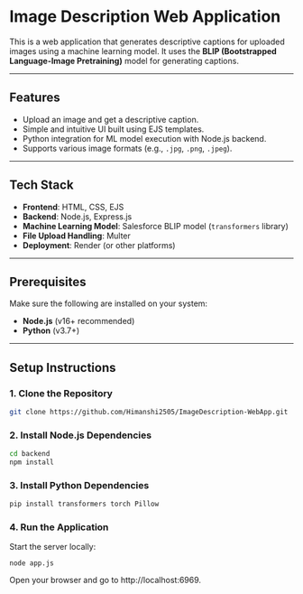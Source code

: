 # Image Description Web Application

This is a web application that generates descriptive captions for uploaded images using a machine learning model. It uses the **BLIP (Bootstrapped Language-Image Pretraining)** model for generating captions.

---

## Features
- Upload an image and get a descriptive caption.
- Simple and intuitive UI built using EJS templates.
- Python integration for ML model execution with Node.js backend.
- Supports various image formats (e.g., `.jpg`, `.png`, `.jpeg`).

---

## Tech Stack
- **Frontend**: HTML, CSS, EJS
- **Backend**: Node.js, Express.js
- **Machine Learning Model**: Salesforce BLIP model (`transformers` library)
- **File Upload Handling**: Multer
- **Deployment**: Render (or other platforms)

---

## Prerequisites
Make sure the following are installed on your system:
- **Node.js** (v16+ recommended)
- **Python** (v3.7+)
---

## Setup Instructions

### 1. Clone the Repository
```bash
git clone https://github.com/Himanshi2505/ImageDescription-WebApp.git
```

### 2. Install Node.js Dependencies


```bash 
cd backend
npm install
```
### 3. Install Python Dependencies

```bash 
pip install transformers torch Pillow
```
### 4. Run the Application

Start the server locally:

``` node app.js ```

Open your browser and go to http://localhost:6969.
